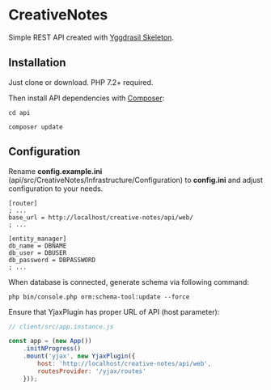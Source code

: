 # CreativeNotes

Simple REST API created with [Yggdrasil Skeleton](https://github.com/Assasz/yggdrasil-skeleton).

## Installation

Just clone or download. PHP 7.2+ required.

Then install API dependencies with [Composer](https://getcomposer.org/):

```
cd api

composer update
```

## Configuration

Rename **config.example.ini** (api/src/CreativeNotes/Infrastructure/Configuration) to **config.ini** and adjust configuration to your needs.

```
[router]
; ...
base_url = http://localhost/creative-notes/api/web/
; ...

[entity_manager]
db_name = DBNAME
db_user = DBUSER
db_password = DBPASSWORD
; ...
```

When database is connected, generate schema via following command:

```
php bin/console.php orm:schema-tool:update --force
``` 

Ensure that YjaxPlugin has proper URL of API (host parameter):

```javascript
// client/src/app.instance.js

const app = (new App())
    .initNProgress()
    .mount('yjax', new YjaxPlugin({
        host: 'http://localhost/creative-notes/api/web',
        routesProvider: '/yjax/routes'
    }));
```